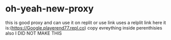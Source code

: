 # oh-yeah-new-proxy
this is good proxy and can use it on replit or use link
 uses a relplit link here it is:(https://Google.playerend77.repl.co) copy evreything inside perenthisies
 also I DID NOT MAKE THIS 
